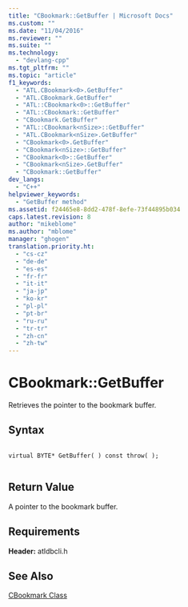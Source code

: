 ```yaml
---
title: "CBookmark::GetBuffer | Microsoft Docs"
ms.custom: ""
ms.date: "11/04/2016"
ms.reviewer: ""
ms.suite: ""
ms.technology: 
  - "devlang-cpp"
ms.tgt_pltfrm: ""
ms.topic: "article"
f1_keywords: 
  - "ATL.CBookmark<0>.GetBuffer"
  - "ATL.CBookmark.GetBuffer"
  - "ATL::CBookmark<0>::GetBuffer"
  - "ATL::CBookmark::GetBuffer"
  - "CBookmark.GetBuffer"
  - "ATL::CBookmark<nSize>::GetBuffer"
  - "ATL.CBookmark<nSize>.GetBuffer"
  - "CBookmark<0>.GetBuffer"
  - "CBookmark<nSize>::GetBuffer"
  - "CBookmark<0>::GetBuffer"
  - "CBookmark<nSize>.GetBuffer"
  - "CBookmark::GetBuffer"
dev_langs: 
  - "C++"
helpviewer_keywords: 
  - "GetBuffer method"
ms.assetid: f24465e8-8dd2-478f-8efe-73f44895b034
caps.latest.revision: 8
author: "mikeblome"
ms.author: "mblome"
manager: "ghogen"
translation.priority.ht: 
  - "cs-cz"
  - "de-de"
  - "es-es"
  - "fr-fr"
  - "it-it"
  - "ja-jp"
  - "ko-kr"
  - "pl-pl"
  - "pt-br"
  - "ru-ru"
  - "tr-tr"
  - "zh-cn"
  - "zh-tw"
---
```

# CBookmark::GetBuffer
Retrieves the pointer to the bookmark buffer.  
  
## Syntax  
  
```  
  
virtual BYTE* GetBuffer( ) const throw( );  
  
```  
  
## Return Value  
 A pointer to the bookmark buffer.  
  
## Requirements  
 **Header:** atldbcli.h  
  
## See Also  
 [CBookmark Class](../../data/oledb/cbookmark-class.md)